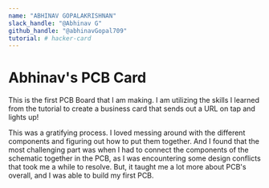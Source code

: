 ```yaml
---
name: "ABHINAV GOPALAKRISHNAN"
slack_handle: "@Abhinav G"
github_handle: "@abhinavGopal709"
tutorial: # hacker-card
---
```


# Abhinav's PCB Card

This is the first PCB Board that I am making. I am utilizing the skills I learned from the tutorial to create a business card that sends out a URL on tap and lights up!

<!-- How much is it going to cost? -->

This was a gratifying process. I loved messing around with the different components and figuring out how to put them together. And I found that the most challenging part was when I had to connect the components of the schematic together in the PCB, as I was encountering some design conflicts that took me a while to resolve. But, it taught me a lot more about PCB's overall, and I was able to build my first PCB.  
